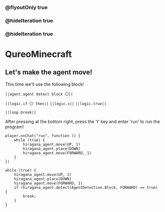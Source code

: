 ### @flyoutOnly true
### @hideIteration true
### @hideIteration true
# QureoMinecraft

## Let's make the agent move!

This time we'll use the following block!

``||agent.agent detect block 〇||``

``||logic.if 〇 then||``
``||logic.=||``
``||logic.true||``

``||loop.break||``

After pressing [](https://raw.githubusercontent.com/camp-minecraft/TechkidsCampTutorial/master/images/playbutton.png) at the bottom right, press the 't' key and enter 'run' to run the program!

```template
player.onChat("run", function () {
    while (true) {
        hiragana_agent.move(UP, 1)
        hiragana_agent.place(DOWN)
        hiragana_agent.move(FORWARD, 1)
    }
})
```

```ghost
while (true) {
    hiragana_agent.move(UP, 1)
    hiragana_agent.place(DOWN)
    hiragana_agent.move(FORWARD, 1)
    if (hiragana_agent.detect(AgentDetection.Block, FORWARD) == true) {
        break;
    }
}

```